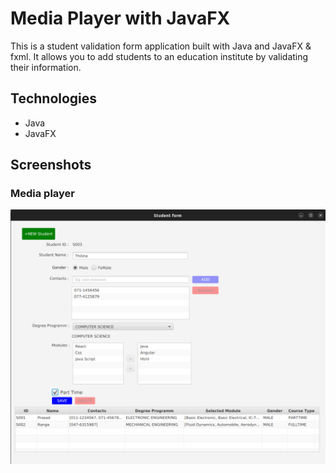 
# Media Player with JavaFX

This is a student validation form application built with Java and JavaFX & fxml. It allows you to add students to an education institute by validating their information.

## Technologies

- Java 
- JavaFX 



## Screenshots

### Media player

![App Screenshot](https://github.com/AThilina97/Student-Validation-Form/blob/main/screanshots/Student%20form.png?raw=true)



